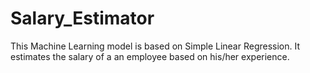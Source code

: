 # Salary_Estimator
This Machine Learning model is based on Simple Linear Regression. It estimates the salary of a an employee based on his/her experience.
